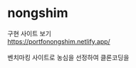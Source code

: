 # nongshim

구현 사이트 보기 <br>
https://portfonongshim.netlify.app/
 <br>
 <br>
벤치마킹 사이트로 농심을 선정하여 클론코딩을 
